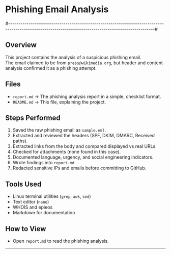 # Phishing Email Analysis
#-----------------------------------------------------------------------------------------------------------------------------------------------------#
## Overview
This project contains the analysis of a suspicious phishing email.  
The email claimed to be from `press@wikimedia.org`, but header and content analysis confirmed it as a phishing attempt.

## Files
- `report.md` → The phishing analysis report in a simple, checklist format.  
- `README.md` → This file, explaining the project.  

## Steps Performed
1. Saved the raw phishing email as `sample.eml`.  
2. Extracted and reviewed the headers (SPF, DKIM, DMARC, Received paths).  
3. Extracted links from the body and compared displayed vs real URLs.  
4. Checked for attachments (none found in this case).  
5. Documented language, urgency, and social engineering indicators.  
6. Wrote findings into `report.md`.  
7. Redacted sensitive IPs and emails before committing to GitHub.  

## Tools Used
- Linux terminal utilities (`grep`, `awk`, `sed`)  
- Text editor (`nano`)  
- WHOIS and epieos
- Markdown for documentation  

## How to View
- Open `report.md` to read the phishing analysis.  
---


